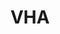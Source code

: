 ---
# This topic lives at
# https://digital.gov/topics/vha

slug: "vha"

# Topic Title
title: "VHA"

# description — keep it short and clear
summary: ""


# Weight
weight: 1

# For more information on managing topics,
# see https://github.com/GSA/digitalgov.gov/wiki
---